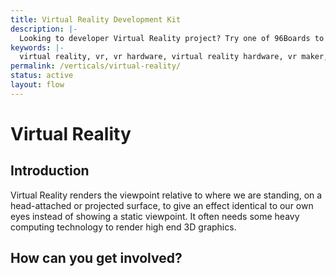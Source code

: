 ```yaml
---
title: Virtual Reality Development Kit
description: |-
  Looking to developer Virtual Reality project? Try one of 96Boards to build your next Virtual Reality hardware. 96Boards community can help support you with your VR project.
keywords: |-
  virtual reality, vr, vr hardware, virtual reality hardware, vr maker, virtual reality maker, virtual reality hardware and software, vr products, vr technology, vr devices, vr tech, vr system, vr machine, vr kit, virtual reality platform, 
permalink: /verticals/virtual-reality/
status: active
layout: flow
---
```


# Virtual Reality

## Introduction

Virtual Reality renders the viewpoint relative to where we are standing, on a head-attached or
projected surface, to give an effect identical to our own eyes instead of showing a static
viewpoint. It often needs some heavy computing technology to render high end 3D graphics.


## How can you get involved?
